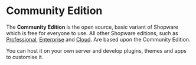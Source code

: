 # Community Edition

The **Community Edition** is the open source, basic variant of Shopware which is free for everyone to use. All other Shopware editions, such as [Professional](professional-edition.md), [Enterprise](enterprise-edition.md) and [Cloud](cloud-1.md). Are based upon the Community Edition.

You can host it on your own server and develop plugins, themes and apps to customise it.

